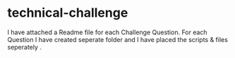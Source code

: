 # technical-challenge

I have attached a Readme file for each Challenge Question. For each Question I have created seperate folder and I have placed the scripts & files seperately . 
